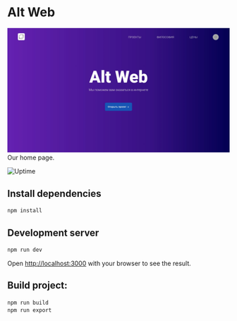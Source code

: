 # Alt Web

![Screenshot](public/screenshot-1.webp)
Our home page.

![Uptime](https://status.altweb.tech/api/v1/endpoints/_alt-web/uptimes/7d/badge.svg)

## Install dependencies

```bash
npm install
```

## Development server

```bash
npm run dev
```

Open [http://localhost:3000](http://localhost:3000) with your browser to see the result.

## Build project:

```bash
npm run build
npm run export
```
